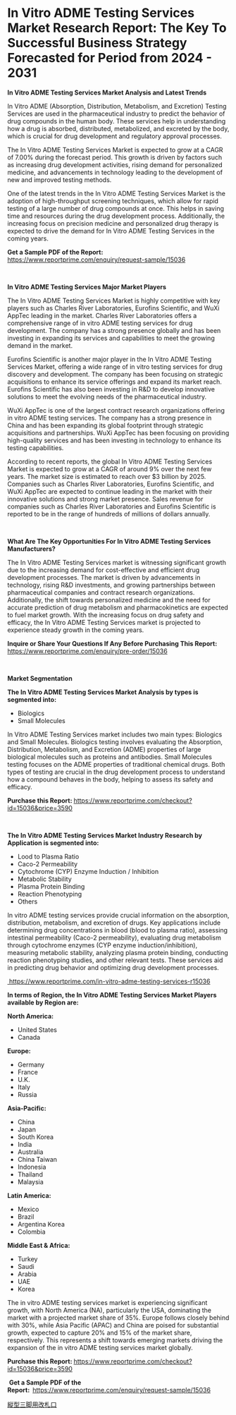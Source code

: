 <p><h1>In Vitro ADME Testing Services Market Research Report: The Key To Successful Business Strategy Forecasted for Period from 2024 - 2031</h1></p><p><strong>In Vitro ADME Testing Services Market Analysis and Latest Trends</strong></p>
<p><p>In Vitro ADME (Absorption, Distribution, Metabolism, and Excretion) Testing Services are used in the pharmaceutical industry to predict the behavior of drug compounds in the human body. These services help in understanding how a drug is absorbed, distributed, metabolized, and excreted by the body, which is crucial for drug development and regulatory approval processes.</p><p>The In Vitro ADME Testing Services Market is expected to grow at a CAGR of 7.00% during the forecast period. This growth is driven by factors such as increasing drug development activities, rising demand for personalized medicine, and advancements in technology leading to the development of new and improved testing methods.</p><p>One of the latest trends in the In Vitro ADME Testing Services Market is the adoption of high-throughput screening techniques, which allow for rapid testing of a large number of drug compounds at once. This helps in saving time and resources during the drug development process. Additionally, the increasing focus on precision medicine and personalized drug therapy is expected to drive the demand for In Vitro ADME Testing Services in the coming years.</p></p>
<p><strong>Get a Sample PDF of the Report:&nbsp;</strong> <a href="https://www.reportprime.com/enquiry/request-sample/15036">https://www.reportprime.com/enquiry/request-sample/15036</a></p>
<p>&nbsp;</p>
<p><strong>In Vitro ADME Testing Services Major Market Players</strong></p>
<p><p>The In Vitro ADME Testing Services Market is highly competitive with key players such as Charles River Laboratories, Eurofins Scientific, and WuXi AppTec leading in the market. Charles River Laboratories offers a comprehensive range of in vitro ADME testing services for drug development. The company has a strong presence globally and has been investing in expanding its services and capabilities to meet the growing demand in the market.</p><p>Eurofins Scientific is another major player in the In Vitro ADME Testing Services Market, offering a wide range of in vitro testing services for drug discovery and development. The company has been focusing on strategic acquisitions to enhance its service offerings and expand its market reach. Eurofins Scientific has also been investing in R&D to develop innovative solutions to meet the evolving needs of the pharmaceutical industry.</p><p>WuXi AppTec is one of the largest contract research organizations offering in vitro ADME testing services. The company has a strong presence in China and has been expanding its global footprint through strategic acquisitions and partnerships. WuXi AppTec has been focusing on providing high-quality services and has been investing in technology to enhance its testing capabilities.</p><p>According to recent reports, the global In Vitro ADME Testing Services Market is expected to grow at a CAGR of around 9% over the next few years. The market size is estimated to reach over $3 billion by 2025. Companies such as Charles River Laboratories, Eurofins Scientific, and WuXi AppTec are expected to continue leading in the market with their innovative solutions and strong market presence. Sales revenue for companies such as Charles River Laboratories and Eurofins Scientific is reported to be in the range of hundreds of millions of dollars annually.</p></p>
<p>&nbsp;</p>
<p><strong>What Are The Key Opportunities For In Vitro ADME Testing Services Manufacturers?</strong></p>
<p><p>The In Vitro ADME Testing Services market is witnessing significant growth due to the increasing demand for cost-effective and efficient drug development processes. The market is driven by advancements in technology, rising R&D investments, and growing partnerships between pharmaceutical companies and contract research organizations. Additionally, the shift towards personalized medicine and the need for accurate prediction of drug metabolism and pharmacokinetics are expected to fuel market growth. With the increasing focus on drug safety and efficacy, the In Vitro ADME Testing Services market is projected to experience steady growth in the coming years.</p></p>
<p><strong>Inquire or Share Your Questions If Any Before Purchasing This Report:</strong> <a href="https://www.reportprime.com/enquiry/pre-order/15036">https://www.reportprime.com/enquiry/pre-order/15036</a></p>
<p>&nbsp;</p>
<p><strong>Market Segmentation</strong></p>
<p><strong>The In Vitro ADME Testing Services Market Analysis by types is segmented into:</strong></p>
<p><ul><li>Biologics</li><li>Small Molecules</li></ul></p>
<p><p>In Vitro ADME Testing Services market includes two main types: Biologics and Small Molecules. Biologics testing involves evaluating the Absorption, Distribution, Metabolism, and Excretion (ADME) properties of large biological molecules such as proteins and antibodies. Small Molecules testing focuses on the ADME properties of traditional chemical drugs. Both types of testing are crucial in the drug development process to understand how a compound behaves in the body, helping to assess its safety and efficacy.</p></p>
<p><strong>Purchase this Report:&nbsp;</strong><a href="https://www.reportprime.com/checkout?id=15036&price=3590">https://www.reportprime.com/checkout?id=15036&price=3590</a></p>
<p>&nbsp;</p>
<p><strong>The In Vitro ADME Testing Services Market Industry Research by Application is segmented into:</strong></p>
<p><ul><li>Lood to Plasma Ratio</li><li>Caco-2 Permeability</li><li>Cytochrome (CYP) Enzyme Induction / Inhibition</li><li>Metabolic Stability</li><li>Plasma Protein Binding</li><li>Reaction Phenotyping</li><li>Others</li></ul></p>
<p><p>In vitro ADME testing services provide crucial information on the absorption, distribution, metabolism, and excretion of drugs. Key applications include determining drug concentrations in blood (blood to plasma ratio), assessing intestinal permeability (Caco-2 permeability), evaluating drug metabolism through cytochrome enzymes (CYP enzyme induction/inhibition), measuring metabolic stability, analyzing plasma protein binding, conducting reaction phenotyping studies, and other relevant tests. These services aid in predicting drug behavior and optimizing drug development processes.</p></p>
<p><a href="https://www.reportprime.com/in-vitro-adme-testing-services-r15036">&nbsp;https://www.reportprime.com/in-vitro-adme-testing-services-r15036</a></p>
<p><strong>In terms of Region, the In Vitro ADME Testing Services Market Players available by Region are:</strong></p>
<p>
    <p> <strong> North America: </strong>
        <ul>
            <li>United States</li>
            <li>Canada</li>
        </ul>
        </p> 
    <p> <strong> Europe: </strong>
        <ul>
            <li>Germany</li>
            <li>France</li>
            <li>U.K.</li>
            <li>Italy</li>
            <li>Russia</li>
        </ul>
        </p> 
    <p> <strong> Asia-Pacific: </strong>
        <ul>
            <li>China</li>
            <li>Japan</li>
            <li>South Korea</li>
            <li>India</li>
            <li>Australia</li>
            <li>China Taiwan</li>
            <li>Indonesia</li>
            <li>Thailand</li>
            <li>Malaysia</li>
        </ul>
        </p> 
    <p> <strong> Latin America: </strong>
        <ul>
            <li>Mexico</li>
            <li>Brazil</li>
            <li>Argentina Korea</li>
            <li>Colombia</li>
        </ul>
        </p> 
    <p> <strong> Middle East & Africa: </strong>
        <ul>
            <li>Turkey</li>
            <li>Saudi</li>
            <li>Arabia</li>
            <li>UAE</li>
            <li>Korea</li>
        </ul>
    </p>
    </p>
<p><p>The in vitro ADME testing services market is experiencing significant growth, with North America (NA), particularly the USA, dominating the market with a projected market share of 35%. Europe follows closely behind with 30%, while Asia Pacific (APAC) and China are poised for substantial growth, expected to capture 20% and 15% of the market share, respectively. This represents a shift towards emerging markets driving the expansion of the in vitro ADME testing services market globally.</p></p>
<p><strong>Purchase this Report: </strong><a href="https://www.reportprime.com/checkout?id=15036&price=3590">https://www.reportprime.com/checkout?id=15036&price=3590</a></p>
<p>&nbsp;<strong>Get a Sample PDF of the Report:&nbsp;&nbsp;</strong><a href="https://www.reportprime.com/enquiry/request-sample/15036">https://www.reportprime.com/enquiry/request-sample/15036</a></p>
<p><strong></strong></p>
<p><p><a href="https://github.com/zjkmgcs938405/Market-Research-Report-List-4/blob/main/352198487160.md">縦型三脚用改札口</a></p></p>
